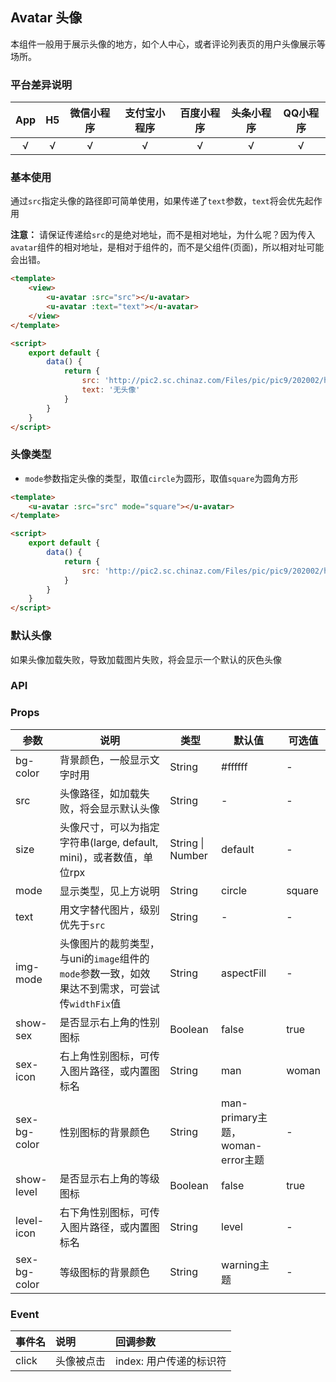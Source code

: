 ## Avatar 头像 <to-api/>

<demo-model url="/pages/componentsA/avatar/index"></demo-model>


本组件一般用于展示头像的地方，如个人中心，或者评论列表页的用户头像展示等场所。

### 平台差异说明

|App|H5|微信小程序|支付宝小程序|百度小程序|头条小程序|QQ小程序|
|:-:|:-:|:-:|:-:|:-:|:-:|:-:|
|√|√|√|√|√|√|√|

### 基本使用

通过`src`指定头像的路径即可简单使用，如果传递了`text`参数，`text`将会优先起作用  

**注意：** 请保证传递给`src`的是绝对地址，而不是相对地址，为什么呢？因为传入`avatar`组件的相对地址，是相对于组件的，而不是父组件(页面)，所以相对址可能会出错。


```html
<template>
	<view>
		<u-avatar :src="src"></u-avatar>
		<u-avatar :text="text"></u-avatar>
	</view>
</template>

<script>
	export default {
		data() {
			return {
				src: 'http://pic2.sc.chinaz.com/Files/pic/pic9/202002/hpic2119_s.jpg',
				text: '无头像'
			}
		}
	}
</script>
```

### 头像类型

- `mode`参数指定头像的类型，取值`circle`为圆形，取值`square`为圆角方形

```html
<template>
	<u-avatar :src="src" mode="square"></u-avatar>
</template>

<script>
	export default {
		data() {
			return {
				src: 'http://pic2.sc.chinaz.com/Files/pic/pic9/202002/hpic2119_s.jpg'
			}
		}
	}
</script>
```

### 默认头像

如果头像加载失败，导致加载图片失败，将会显示一个默认的灰色头像


### API

### Props

| 参数          | 说明            | 类型            | 默认值             |  可选值   |
|-------------  |---------------- |---------------|------------------ |-------- |
| bg-color | 背景颜色，一般显示文字时用  | String | #ffffff | - |
| src | 头像路径，如加载失败，将会显示默认头像  | String	 | - | - |
| size | 头像尺寸，可以为指定字符串(large, default, mini)，或者数值，单位rpx | String \| Number  | default | - |
| mode | 显示类型，见上方说明 | String  | circle | square |
| text | 用文字替代图片，级别优先于`src` | String  | - | - |
| img-mode | 头像图片的裁剪类型，与uni的`image`组件的`mode`参数一致，如效果达不到需求，可尝试传`widthFix`值 | String  | aspectFill | - |
| show-sex <Badge text="1.5.6" /> | 是否显示右上角的性别图标 | Boolean  | false | true |
| sex-icon <Badge text="1.5.6" /> | 右上角性别图标，可传入图片路径，或内置图标名 | String  | man | woman |
| sex-bg-color <Badge text="1.5.6" /> | 性别图标的背景颜色 | String  | man-primary主题，woman-error主题 | - |
| show-level <Badge text="1.5.6" /> | 是否显示右上角的等级图标 | Boolean  | false | true |
| level-icon <Badge text="1.5.6" /> | 右下角性别图标，可传入图片路径，或内置图标名 | String  | level | - |
| sex-bg-color <Badge text="1.5.6" /> | 等级图标的背景颜色 | String  | warning主题 | - |



### Event

|事件名|说明|回调参数|
|:-|:-|:-|
| click | 头像被点击 | index: 用户传递的标识符 |




<style scoped>
h3[id=props] + table thead tr th:nth-child(2){
	width: 35%;
}
</style>
